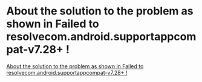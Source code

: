 # About the solution to the problem as shown in Failed to resolvecom.android.supportappcompat-v7.28+ !
[About the solution to the problem as shown in Failed to resolvecom.android.supportappcompat-v7.28+ !](https://aiwithcloud.com/2022/09/19/about_the_solution_to_the_problem_as_shown_in_failed_to_resolvecom-android-supportappcompat_v7-28_/)